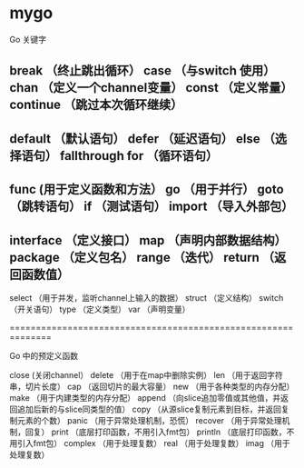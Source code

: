 # mygo
Go 关键字

break	（终止跳出循环）
case	（与switch 使用）
chan  （定义一个channel变量）
const	（定义常量）
continue	（跳过本次循环继续）
------------------
default		（默认语句）
defer	（延迟语句）
else		（选择语句）
fallthrough
for		（循环语句）
-------------------
func	(用于定义函数和方法）
go	（用于并行）
goto	（跳转语句）
if	（测试语句）
import	（导入外部包）
-------------------
interface	（定义接口）
map		（声明内部数据结构）
package	（定义包名）
range	（迭代）
return		（返回函数值）
----------------
select		（用于并发，监听channel上输入的数据）
struct		（定义结构）
switch		（开关语句）
type	（定义类型）
var	（声明变量）

==============================================================

Go 中的预定义函数

close	(关闭channel）
delete	（用于在map中删除实例）
len		（用于返回字符串，切片长度）
cap		（返回切片的最大容量）
new	（用于各种类型的内存分配）
make	（用于内建类型的内存分配）
append	（向slice追加零值或其他值，并返回追加后新的与slice同类型的值）
copy	（从源slice复制元素到目标，并返回复制元素的个数）
panic	（用于异常处理机制，恐慌）
recover		（用于异常处理机制，回复）
print		（底层打印函数，不用引入fmt包）
println		（底层打印函数，不用引入fmt包）
complex		（用于处理复数）
real		（用于处理复数）
imag		（用于处理复数）
